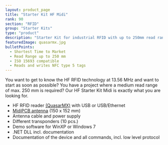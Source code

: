 ```yaml
---
layout: product_page
title: "Starter Kit HF Midi"
rank: 90
section: "RFID"
group: "Starter Kits"
type: "product"
description: "Starter Kit for industrial RFID with up to 250mm read range"
featuredImage: quasarmx.jpg
bulletPoints:
  - Shortest Time to Market 
  - Read Range up to 250 mm
  - ISO 15693 compatible
  - Reads and writes NFC type 5 tags
---
```

You want to get to know the HF RFID technology at 13.56 MHz and want to start as soon as possible? You have a project where a medium read range of max. 250 mm is required? Our HF Starter Kit Midi is exactly what you are looking for.

* HF RFID reader [(QuasarMX)](<https://www.metratec.com/en/products/rfid/rfidreaders/quasarmx/>) with USB or USB/Ethernet
* [MidiPCB antenna](<https://www.metratec.com/en/products/rfid/rfidantennas/midipcb-hf/>) (150 x 152 mm)
* Antenna cable and power supply
* Different transponders (10 pcs.)
* Demo software for WinXP or Windows 7
* .NET DLL incl. documentation
* Documentation of the device and all commands, incl. low level protocol
